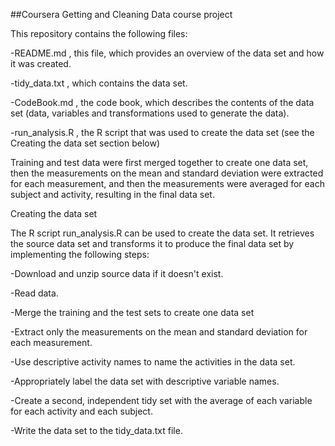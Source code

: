 ##Coursera Getting and Cleaning Data course project

This repository contains the following files:

-README.md , this file, which provides an overview of the data set and how it was created.

-tidy_data.txt , which contains the data set.

-CodeBook.md , the code book, which describes the contents of the data set (data, variables and transformations used to generate the data).

-run_analysis.R , the R script that was used to create the data set (see the Creating the data set section below)

Training and test data were first merged together to create one data set, then the measurements on the mean and standard deviation were extracted for each measurement, and then the measurements were averaged for each subject and activity, resulting in the final data set.

Creating the data set 

The R script  run_analysis.R  can be used to create the data set. It retrieves the source data set and transforms it to produce the final data set by implementing the following steps:

-Download and unzip source data if it doesn't exist.

-Read data.

-Merge the training and the test sets to create one data set

-Extract only the measurements on the mean and standard deviation for each measurement.

-Use descriptive activity names to name the activities in the data set.

-Appropriately label the data set with descriptive variable names.

-Create a second, independent tidy set with the average of each variable for each activity and each subject.

-Write the data set to the  tidy_data.txt  file.

